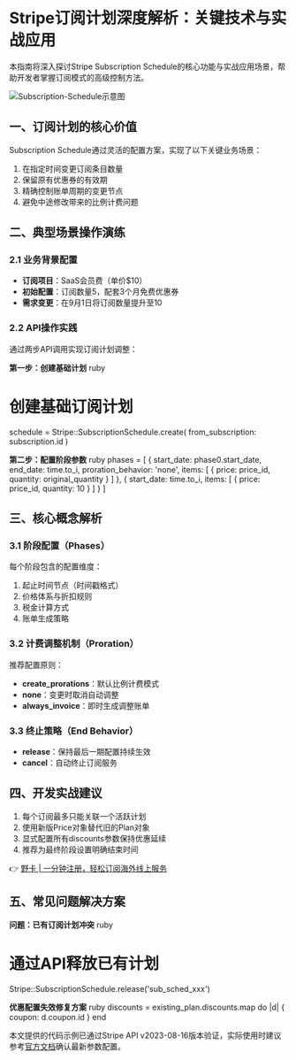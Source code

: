 # Stripe订阅计划深度解析：关键技术与实战应用

本指南将深入探讨Stripe Subscription Schedule的核心功能与实战应用场景，帮助开发者掌握订阅模式的高级控制方法。

![Subscription-Schedule示意图](https://bbtdd.com/wp-content/uploads/img/2017436205379.webp)

## 一、订阅计划的核心价值
Subscription Schedule通过灵活的配置方案，实现了以下关键业务场景：
1. 在指定时间变更订阅条目数量
2. 保留原有优惠券的有效期
3. 精确控制账单周期的变更节点
4. 避免中途修改带来的比例计费问题

## 二、典型场景操作演练
### 2.1 业务背景配置
- **订阅项目**：SaaS会员费（单价$10）
- **初始配置**：订阅数量5，配套3个月免费优惠券
- **需求变更**：在9月1日将订阅数量提升至10

### 2.2 API操作实践
通过两步API调用实现订阅计划调整：

**第一步：创建基础计划**
ruby
# 创建基础订阅计划
schedule = Stripe::SubscriptionSchedule.create(
  from_subscription: subscription.id
)


**第二步：配置阶段参数**
ruby
phases = [
  {
    start_date: phase0.start_date,
    end_date: time.to_i,
    proration_behavior: 'none',
    items: [
      { price: price_id, quantity: original_quantity }
    ]
  },
  {
    start_date: time.to_i,
    items: [
      { price: price_id, quantity: 10 }
    ]
  }
]


## 三、核心概念解析
### 3.1 阶段配置（Phases）
每个阶段包含的配置维度：
1. 起止时间节点（时间戳格式）
2. 价格体系与折扣规则
3. 税金计算方式
4. 账单生成策略

### 3.2 计费调整机制（Proration）
推荐配置原则：
- **create_prorations**：默认比例计费模式
- **none**：变更时取消自动调整
- **always_invoice**：即时生成调整账单

### 3.3 终止策略（End Behavior）
- **release**：保持最后一期配置持续生效
- **cancel**：自动终止订阅服务

## 四、开发实战建议
1. 每个订阅最多只能关联一个活跃计划
2. 使用新版Price对象替代旧的Plan对象
3. 显式配置所有discounts参数保持优惠延续
4. 推荐为最终阶段设置明确结束时间

👉 [野卡 | 一分钟注册，轻松订阅海外线上服务](https://bbtdd.com/yeka)

## 五、常见问题解决方案
**问题：已有订阅计划冲突**
ruby
# 通过API释放已有计划
Stripe::SubscriptionSchedule.release('sub_sched_xxx')


**优惠配置失效修复方案**
ruby
discounts = existing_plan.discounts.map do |d|
  { coupon: d.coupon.id }
end


本文提供的代码示例已通过Stripe API v2023-08-16版本验证，实际使用时建议参考[官方文档](https://docs.stripe.com)确认最新参数配置。